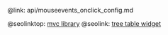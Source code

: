 @link: api/mouseevents_onclick_config.md

@seolinktop: [mvc library](https://webix.com)
@seolink: [tree table widget](https://webix.com/widget/treetable/)